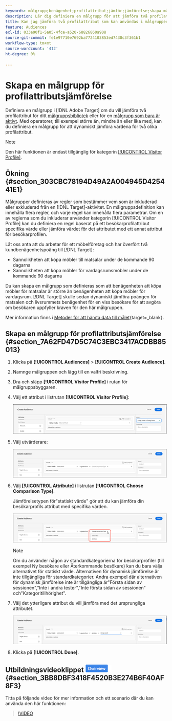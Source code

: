 ```yaml
---
keywords: målgrupp;benägenhet;profilattribut;jämför;jämförelse;skapa målgrupp;skapa målgrupp
description: Lär dig definiera en målgrupp för att jämföra två profilattribut.
title: Kan jag jämföra två profilattribut som kan användas i målgrupper?
feature: Audiences
exl-id: 033e90f1-5a05-4fce-a520-68826860a908
source-git-commit: fe1e97710e7692ba7724103853ed7438c3f361b1
workflow-type: tm+mt
source-wordcount: '412'
ht-degree: 0%

---
```


# Skapa en målgrupp för profilattributsjämförelse

Definiera en målgrupp i [!DNL Adobe Target] om du vill jämföra två profilattribut för ditt [målgruppsbibliotek](/help/main/c-target/c-audiences/audiences.md) eller för en [målgrupp som bara är aktivt](/help/main/c-target/creating-activity-only-audience.md). Med operatorer, till exempel större än, mindre än eller lika med, kan du definiera en målgrupp för att dynamiskt jämföra värdena för två olika profilattribut.

>[!NOTE]
>
>Den här funktionen är endast tillgänglig för kategorin [[!UICONTROL Visitor Profile]](/help/main/c-target/c-audiences/c-target-rules/visitor-profile.md#concept_E972690B9A4C4372A34229FA37EDA38E).

## Ökning {#section_303CBC78194D49A2A004945D425441E1}

Målgrupper definieras av regler som bestämmer vem som är inkluderad eller exkluderad från en [!DNL Target]-aktivitet. En målgruppsdefinition kan innehålla flera regler, och varje regel kan innehålla flera parametrar. Om en av reglerna som du inkluderar använder kategorin [!UICONTROL Visitor Profile] kan du definiera en regel baserat på ett besökarprofilattribut specifika värde eller jämföra värdet för det attributet med ett annat attribut för besökarprofilen.

Låt oss anta att du arbetar för ett möbelföretag och har överfört två kundbenägenhetspoäng till [!DNL Target]:

* Sannolikheten att köpa möbler till matsalar under de kommande 90 dagarna
* Sannolikheten att köpa möbler för vardagsrumsmöbler under de kommande 90 dagarna

Du kan skapa en målgrupp som definieras som att benägenheten att köpa möbler för matsalar är större än benägenheten att köpa möbler för vardagsrum. [!DNL Target] skulle sedan dynamiskt jämföra poängen för matsalen och livsrummets benägenhet för en viss besökare för att avgöra om besökaren uppfyller kraven för den här målgruppen.

Mer information finns i [Metoder för att hämta data till målet](https://experienceleague.adobe.com/docs/target-dev/developer/implementation/methods/methods-to-get-data-into-target.html?lang=sv-SE){target=_blank}.

## Skapa en målgrupp för profilattributsjämförelse {#section_7A62FD47D5C74C3EBC3417ACDBB85013}

1. Klicka på **[!UICONTROL Audiences]** > **[!UICONTROL Create Audience]**.
1. Namnge målgruppen och lägg till en valfri beskrivning.
1. Dra och släpp **[!UICONTROL Visitor Profile]** i rutan för målgruppsbyggaren.
1. Välj ett attribut i listrutan **[!UICONTROL Visitor Profile]**:

   ![Propensitetspoäng 1](assets/propensity_score_1.png)

1. Välj utvärderare:

   ![Propensitetspoäng 2](assets/propensity_score_2.png)

1. Välj **[!UICONTROL Attribute]** i listrutan **[!UICONTROL Choose Comparison Type]**.

   Jämförelsetypen för&quot;statiskt värde&quot; gör att du kan jämföra din besökarprofils attribut med specifika värden.

   ![Propensitetspoäng 3](assets/propensity_score_3.png)

   >[!NOTE]
   >
   >Om du använder någon av standardkategorierna för besökarprofiler (till exempel Ny besökare eller Återkommande besökare) kan du bara välja alternativet för statiskt värde. Alternativen för dynamisk jämförelse är inte tillgängliga för standardkategorier. Andra exempel där alternativen för dynamisk jämförelse inte är tillgängliga är&quot;Första sidan av sessionen&quot;,&quot;Inte i andra tester&quot;,&quot;Inte första sidan av sessionen&quot; och&quot;Kategoritillhörighet&quot;.

1. Välj det ytterligare attribut du vill jämföra med det ursprungliga attributet.

   ![propensity_score_4 image](assets/propensity_score_4.png)

1. Klicka på **[!UICONTROL Done]**.

## Utbildningsvideoklippet ![Översikt](/help/main/assets/overview.png) {#section_3BB8DBF3418F4520B3E274B6F40AF8F3}

Titta på följande video för mer information och ett scenario där du kan använda den här funktionen:

>[!VIDEO](https://video.tv.adobe.com/v/23218/)

